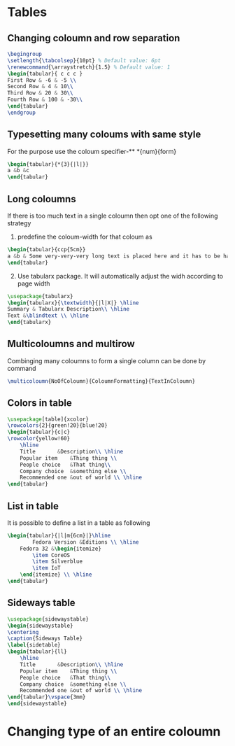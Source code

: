 # Tables 

## Changing coloumn and row separation 
```tex 
\begingroup
\setlength{\tabcolsep}{10pt} % Default value: 6pt
\renewcommand{\arraystretch}{1.5} % Default value: 1
\begin{tabular}{ c c c }
First Row & -6 & -5 \\
Second Row & 4 & 10\\
Third Row & 20 & 30\\
Fourth Row & 100 & -30\\
\end{tabular}
\endgroup
```



## Typesetting many coloums with same style 
For the purpose use the coloum specifier-** *{num}{form} 
```tex
\begin{tabular}{*{3}{|l|}}
a &b &c 
\end{tabular}
```

## Long coloumns
If there is too much text in a single coloumn then opt one of the following strategy 
1. predefine the coloum-width for that coloum as
```tex
\begin{tabular}{ccp{5cm}}
a &b & Some very-very-very long text is placed here and it has to be handeled nicely
\end{tabular}
```
2. Use tabularx package. It will automatically adjust the widh according to page width 
```tex 
\usepackage{tabularx}
\begin{tabularx}{\textwidth}{|l|X|} \hline
Summary & Tabularx Description\\ \hline
Text &\blindtext \\ \hline
\end{tabularx}
```

## Multicoloumns and multirow 
Combinging many coloumns to form a single column can be done by  command 
```tex
\multicoloumn{NoOfColoumn}{ColoumnFormatting}{TextInColoumn}
```


## Colors in table
```tex
\usepackage[table]{xcolor}
\rowcolors{2}{green!20}{blue!20}
\begin{tabular}{c|c}
\rowcolor{yellow!60}
	\hline
	Title 		&Description\\ \hline
	Popular item 	&Thing thing \\
	People choice 	&That thing\\
	Company choice 	&something else \\
	Recommended one &out of world \\ \hline
\end{tabular}
```

## List in table 
It is possible to define a list in a table as following 
```tex
\begin{tabular}{|l|m{6cm}|}\hline
		Fedora Version &Editions \\ \hline
	Fedora 32 &\begin{itemize}
		\item CoreOS
		\item Silverblue
		\item IoT
	\end{itemize} \\ \hline
\end{tabular}
```


## Sideways table
```tex
\usepackage{sidewaystable}
\begin{sidewaystable}
\centering
\caption{Sideways Table}
\label{sidetable}
\begin{tabular}{ll}
	\hline
	Title 		&Description\\ \hline
	Popular item 	&Thing thing \\
	People choice 	&That thing\\
	Company choice 	&something else \\
	Recommended one &out of world \\ \hline
\end{tabular}\vspace{3mm}
\end{sidewaystable}
```


# Changing type of an entire coloumn 
